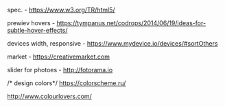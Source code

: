 spec. - https://www.w3.org/TR/html5/

prewiev hovers - https://tympanus.net/codrops/2014/06/19/ideas-for-subtle-hover-effects/

devices width, responsive - https://www.mydevice.io/devices/#sortOthers

market - https://creativemarket.com

slider for photoes - http://fotorama.io


/* design colors*/
https://colorscheme.ru/

http://www.colourlovers.com/
